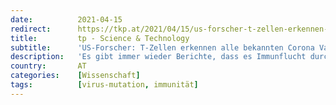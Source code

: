 ```yaml
---
date:          2021-04-15
redirect:      https://tkp.at/2021/04/15/us-forscher-t-zellen-erkennen-alle-bekannten-corona-varianten/
title:         tp - Science & Technology
subtitle:      'US-Forscher: T-Zellen erkennen alle bekannten Corona Varianten'
description:   'Es gibt immer wieder Berichte, dass es Immunflucht durch „Mutationen“ geben könnte. Insbesondere deutsche Medien und einzelne Politiker, die sich der Aktualität halber an laufenden TV-Kameras festschnallen haben lassen, warnen immer wieder vor den „Mutanten“. Sie haben aber keine Fantasy-Romane gelesen und meinen Telekineten und Teleporter, sondern bezeichnen Virus Varianten fälschlich als Mutationen. Da ist …'
country:       AT
categories:    [Wissenschaft]
tags:          [virus-mutation, immunität]
---
```

